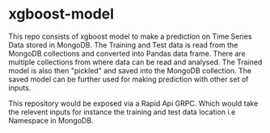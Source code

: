 # xgboost-model

This repo consists of xgboost model to make a prediction on Time Series Data stored in MongoDB. 
The Training and Test data is read from the MongoDB collections and converted into Pandas data frame. 
There are multiple collections from where data can be read and analysed. The Trained model is also then "pickled" and saved into the MongoDB collection.
The saved model can be further used for making prediction with other set of inputs. 


This repository would be exposed via a Rapid Api GRPC. Which would take the relevent inputs for instance the training and test data location i.e Namespace in MongoDB.

 



